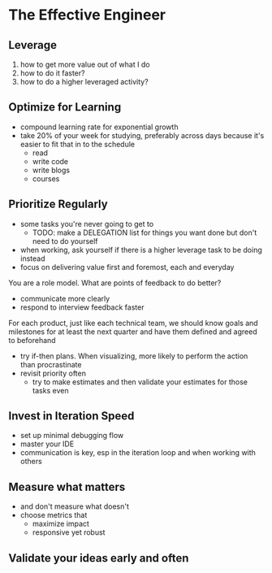 # The Effective Engineer

## Leverage
1. how to get more value out of what I do
2. how to do it faster?
3. how to do a higher leveraged activity?

## Optimize for Learning
- compound learning rate for exponential growth
- take 20% of your week for studying, preferably across days because it's easier to fit that in to the schedule
  - read
  - write code
  - write blogs
  - courses

## Prioritize Regularly
- some tasks you're never going to get to
  - TODO: make a DELEGATION list for things you want done but don't need to do yourself
- when working, ask yourself if there is a higher leverage task to be doing instead
- focus on delivering value first and foremost, each and everyday

You are a role model. What are points of feedback to do better?
- communicate more clearly
- respond to interview feedback faster

For each product, just like each technical team, we should know goals and milestones for at least the next quarter and have them defined and agreed to beforehand

- try if-then plans. When visualizing, more likely to perform the action than procrastinate
- revisit priority often
  - try to make estimates and then validate your estimates for those tasks even

## Invest in Iteration Speed
- set up minimal debugging flow
- master your IDE
- communication is key, esp in the iteration loop and when working with others

## Measure what matters
- and don't measure what doesn't
- choose metrics that
  - maximize impact
  - responsive yet robust

## Validate your ideas early and often